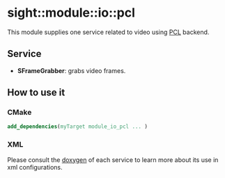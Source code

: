 # sight::module::io::pcl

This module supplies one service related to video using [PCL](https://pointclouds.org) backend.

## Service

- **SFrameGrabber**: grabs video frames.

## How to use it

### CMake

```cmake
add_dependencies(myTarget module_io_pcl ... )
```

### XML

Please consult the [doxygen](https://sight.pages.ircad.fr/sight) of each service to learn more about its use in xml configurations.
